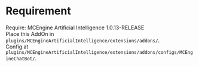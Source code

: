 # Requirement

Require: MCEngine Artificial Intelligence 1.0.13-RELEASE  
Place this AddOn in `plugins/MCEngineArtificialIntelligence/extensions/addons/`.  
Config at `plugins/MCEngineArtificialIntelligence/extensions/addons/configs/MCEngineChatBot/`.

